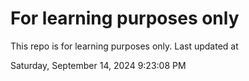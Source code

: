 # For learning purposes only
This repo is for learning purposes only.
Last updated at

Saturday, September 14, 2024 9:23:08 PM

